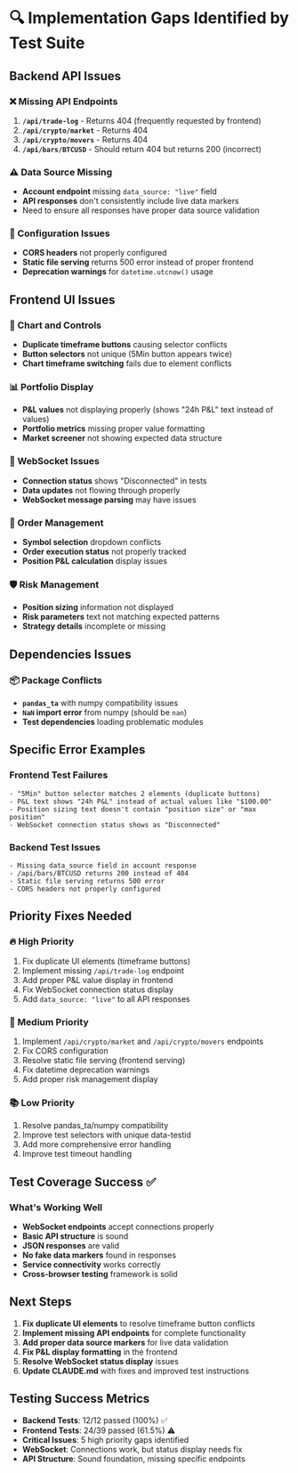 # 🔍 Implementation Gaps Identified by Test Suite

## Backend API Issues

### ❌ Missing API Endpoints
1. **`/api/trade-log`** - Returns 404 (frequently requested by frontend)
2. **`/api/crypto/market`** - Returns 404
3. **`/api/crypto/movers`** - Returns 404  
4. **`/api/bars/BTCUSD`** - Should return 404 but returns 200 (incorrect)

### ⚠️ Data Source Missing
- **Account endpoint** missing `data_source: "live"` field
- **API responses** don't consistently include live data markers
- Need to ensure all responses have proper data source validation

### 🔧 Configuration Issues
- **CORS headers** not properly configured
- **Static file serving** returns 500 error instead of proper frontend
- **Deprecation warnings** for `datetime.utcnow()` usage

## Frontend UI Issues

### 🎯 Chart and Controls
- **Duplicate timeframe buttons** causing selector conflicts
- **Button selectors** not unique (5Min button appears twice)
- **Chart timeframe switching** fails due to element conflicts

### 📊 Portfolio Display
- **P&L values** not displaying properly (shows "24h P&L" text instead of values)
- **Portfolio metrics** missing proper value formatting
- **Market screener** not showing expected data structure

### 🔌 WebSocket Issues  
- **Connection status** shows "Disconnected" in tests
- **Data updates** not flowing through properly
- **WebSocket message parsing** may have issues

### 🛒 Order Management
- **Symbol selection** dropdown conflicts
- **Order execution status** not properly tracked
- **Position P&L calculation** display issues

### 🛡️ Risk Management
- **Position sizing** information not displayed
- **Risk parameters** text not matching expected patterns
- **Strategy details** incomplete or missing

## Dependencies Issues

### 📦 Package Conflicts
- **`pandas_ta`** with numpy compatibility issues
- **`NaN` import error** from numpy (should be `nan`)
- **Test dependencies** loading problematic modules

## Specific Error Examples

### Frontend Test Failures
```
- "5Min" button selector matches 2 elements (duplicate buttons)
- P&L text shows "24h P&L" instead of actual values like "$100.00"
- Position sizing text doesn't contain "position size" or "max position"
- WebSocket connection status shows as "Disconnected"
```

### Backend Test Issues
```
- Missing data_source field in account response
- /api/bars/BTCUSD returns 200 instead of 404
- Static file serving returns 500 error
- CORS headers not properly configured
```

## Priority Fixes Needed

### 🔥 High Priority
1. Fix duplicate UI elements (timeframe buttons)
2. Implement missing `/api/trade-log` endpoint
3. Add proper P&L value display in frontend
4. Fix WebSocket connection status display
5. Add `data_source: "live"` to all API responses

### 🔧 Medium Priority  
1. Implement `/api/crypto/market` and `/api/crypto/movers` endpoints
2. Fix CORS configuration
3. Resolve static file serving (frontend serving)
4. Fix datetime deprecation warnings
5. Add proper risk management display

### 📚 Low Priority
1. Resolve pandas_ta/numpy compatibility
2. Improve test selectors with unique data-testid
3. Add more comprehensive error handling
4. Improve test timeout handling

## Test Coverage Success ✅

### What's Working Well
- **WebSocket endpoints** accept connections properly
- **Basic API structure** is sound
- **JSON responses** are valid
- **No fake data markers** found in responses
- **Service connectivity** works correctly
- **Cross-browser testing** framework is solid

## Next Steps

1. **Fix duplicate UI elements** to resolve timeframe button conflicts
2. **Implement missing API endpoints** for complete functionality  
3. **Add proper data source markers** for live data validation
4. **Fix P&L display formatting** in the frontend
5. **Resolve WebSocket status display** issues
6. **Update CLAUDE.md** with fixes and improved test instructions

## Testing Success Metrics

- **Backend Tests**: 12/12 passed (100%) ✅
- **Frontend Tests**: 24/39 passed (61.5%) ⚠️  
- **Critical Issues**: 5 high priority gaps identified
- **WebSocket**: Connections work, but status display needs fix
- **API Structure**: Sound foundation, missing specific endpoints